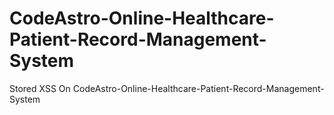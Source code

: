 # CodeAstro-Online-Healthcare-Patient-Record-Management-System
Stored XSS On CodeAstro-Online-Healthcare-Patient-Record-Management-System
